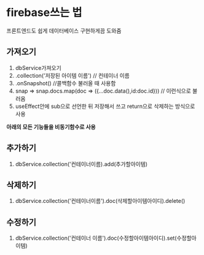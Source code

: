 # firebase쓰는 법

프론트엔드도 쉽게 데이터베이스 구현하게끔 도와줌

## 가져오기

1. dbService가져오기
2. .collection('저장된 아이템 이름') // 컨테이너 이름
3. .onSnapshot() //콜백함수 불러올 때 사용함
4. snap => snap.docs.map(doc => ({...doc.data(),id:doc.id})) // 이런식으로 불러옴
5. useEffect안에 sub으로 선언한 뒤 저장해서 쓰고 return으로 삭제하는 방식으로 사용

**아래의 모든 기능들을 비동기함수로 사용**

## 추가하기

1. dbService.collection('컨테이너이름).add(추가할아이템)

## 삭제하기

1. dbService.collection('컨테이너이름').doc(삭제할아이템아이디).delete()

## 수정하기

1. dbService.collection('컨테이너 이름').doc(수정할아이템아이디).set(수정할아이템)
